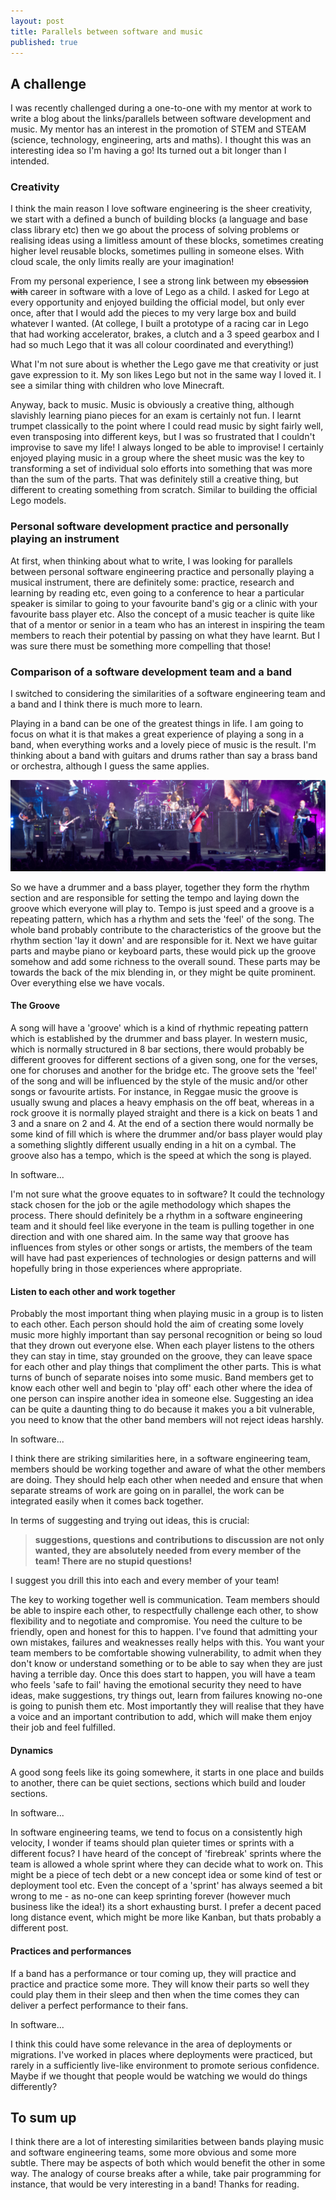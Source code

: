 ```yaml
---
layout: post
title: Parallels between software and music
published: true
---
```


## A challenge

I was recently challenged during a one-to-one with my mentor at work to write a blog about the links/parallels between software development and music. My mentor has an interest in the promotion of STEM and STEAM (science, technology, engineering, arts and maths). I thought this was an interesting idea so I'm having a go! Its turned out a bit longer than I intended.

### Creativity

I think the main reason I love software engineering is the sheer creativity, we start with a defined a bunch of building blocks (a language and base class library etc) then we go about the process of solving problems or realising ideas using a limitless amount of these blocks, sometimes creating higher level reusable blocks, sometimes pulling in someone elses. With cloud scale, the only limits really are your imagination!

From my personal experience, I see a strong link between my ~~obsession with~~ career in software with a love of Lego as a child. I asked for Lego at every opportunity and enjoyed building the official model, but only ever once, after that I would add the pieces to my very large box and build whatever I wanted. (At college, I built a prototype of a racing car in Lego that had working accelerator, brakes, a clutch and a 3 speed gearbox and I had so much Lego that it was all colour coordinated and everything!)

What I'm not sure about is whether the Lego gave me that creativity or just gave expression to it. My son likes Lego but not in the same way I loved it. I see a similar thing with children who love Minecraft.

Anyway, back to music. Music is obviously a creative thing, although slavishly learning piano pieces for an exam is certainly not fun. I learnt trumpet classically to the point where I could read music by sight fairly well, even transposing into different keys, but I was so frustrated that I couldn't improvise to save my life! I always longed to be able to improvise! I certainly enjoyed playing music in a group where the sheet music was the key to transforming a set of individual solo efforts into something that was more than the sum of the parts. That was definitely still a creative thing, but different to creating something from scratch. Similar to building the official Lego models.

### Personal software development practice and personally playing an instrument

At first, when thinking about what to write, I was looking for parallels between personal software engineering practice and personally playing a musical instrument, there are definitely some: practice, research and learning by reading etc, even going to a conference to hear a particular speaker is similar to going to your favourite band's gig or a clinic with your favourite bass player etc. Also the concept of a music teacher is quite like that of a mentor or senior in a team who has an interest in inspiring the team members to reach their potential by passing on what they have learnt. But I was sure there must be something more compelling that those!

### Comparison of a software development team and a band

I switched to considering the similarities of a software engineering team and a band and I think there is much more to learn.

Playing in a band can be one of the greatest things in life. I am going to focus on what it is that makes a great experience of playing a song in a band, when everything works and a lovely piece of music is the result. I'm thinking about a band with guitars and drums rather than say a brass band or orchestra, although I guess the same applies.

![alt text](..\images\DMB2013.jpg "Dave Matthews Band, May 2013")

So we have a drummer and a bass player, together they form the rhythm section and are responsible for setting the tempo and laying down the groove which everyone will play to. Tempo is just speed and a groove is a repeating pattern, which has a rhythm and sets the 'feel' of the song. The whole band probably contribute to the characteristics of the groove but the rhythm section 'lay it down' and are responsible for it.
Next we have guitar parts and maybe piano or keyboard parts, these would pick up the groove somehow and add some richness to the overall sound. These parts may be towards the back of the mix blending in, or they might be quite prominent. Over everything else we have vocals.

#### The Groove

A song will have a 'groove' which is a kind of rhythmic repeating pattern which is established by the drummer and bass player. In western music, which is normally structured in 8 bar sections, there would probably be different grooves for different sections of a given song, one for the verses, one for choruses and another for the bridge etc. The groove sets the 'feel' of the song and will be influenced by the style of the music and/or other songs or favourite artists. For instance, in Reggae music the groove is usually swung and places a heavy emphasis on the off beat, whereas in a rock groove it is normally played straight and there is a kick on beats 1 and 3 and a snare on 2 and 4. At the end of a section there would normally be some kind of fill which is where the drummer and/or bass player would play a something slightly different usually ending in a hit on a cymbal. The groove also has a tempo, which is the speed at which the song is played.

In software...

I'm not sure what the groove equates to in software? It could the technology stack chosen for the job or the agile methodology which shapes the process. There should definitely be a rhythm in a software engineering team and it should feel like everyone in the team is pulling together in one direction and with one shared aim. In the same way that groove has influences from styles or other songs or artists, the members of the team will have had past experiences of technologies or design patterns and will hopefully bring in those experiences where appropriate.

#### Listen to each other and work together

Probably the most important thing when playing music in a group is to listen to each other. Each person should hold the aim of creating some lovely music more highly important than say personal recognition or being so loud that they drown out everyone else. When each player listens to the others they can stay in time, stay grounded on the groove, they can leave space for each other and play things that compliment the other parts. This is what turns of bunch of separate noises into some music. Band members get to know each other well and begin to 'play off' each other where the idea of one person can inspire another idea in someone else. Suggesting an idea can be quite a daunting thing to do because it makes you a bit vulnerable, you need to know that the other band members will not reject ideas harshly.

In software...

I think there are striking similarities here, in a software engineering team, members should be working together and aware of what the other members are doing. They should help each other when needed and ensure that when separate streams of work are going on in parallel, the work can be integrated easily when it comes back together.

In terms of suggesting and trying out ideas, this is crucial:
> __suggestions, questions and contributions to discussion are not only wanted, they are absolutely needed from every member of the team! There are no stupid questions!__

I suggest you drill this into each and every member of your team!

The key to working together well is communication. Team members should be able to inspire each other, to respectfully challenge each other, to show flexibility and to negotiate and compromise. You need the culture to be friendly, open and honest for this to happen. I've found that admitting your own mistakes, failures and weaknesses really helps with this. You want your team members to be comfortable showing vulnerability, to admit when they don't know or understand something or to be able to say when they are just having a terrible day.
Once this does start to happen, you will have a team who feels 'safe to fail' having the emotional security they need to have ideas, make suggestions, try things out, learn from failures knowing no-one is going to punish them etc. Most importantly they will realise that they have a voice and an important contribution to add, which will make them enjoy their job and feel fulfilled.

#### Dynamics

A good song feels like its going somewhere, it starts in one place and builds to another, there can be quiet sections, sections which build and louder sections.

In software...

In software engineering teams, we tend to focus on a consistently high velocity, I wonder if teams should plan quieter times or sprints with a different focus? I have heard of the concept of 'firebreak' sprints where the team is allowed a whole sprint where they can decide what to work on. This might be a piece of tech debt or a new concept idea or some kind of test or deployment tool etc. Even the concept of a 'sprint' has always seemed a bit wrong to me - as no-one can keep sprinting forever (however much business like the idea!) its a short exhausting burst. I prefer a decent paced long distance event, which might be more like Kanban, but thats probably a different post.

#### Practices and performances

If a band has a performance or tour coming up, they will practice and practice and practice some more. They will know their parts so well they could play them in their sleep and then when the time comes they can deliver a perfect performance to their fans.

In software...

I think this could have some relevance in the area of deployments or migrations. I've worked in places where deployments were practiced, but rarely in a sufficiently live-like environment to promote serious confidence. Maybe if we thought that people would be watching we would do things differently?

## To sum up

I think there are a lot of interesting similarities between bands playing music and software engineering teams, some more obvious and some more subtle. There may be aspects of both which would benefit the other in some way. The analogy of course breaks after a while, take pair programming for instance, that would be very interesting in a band! Thanks for reading.
